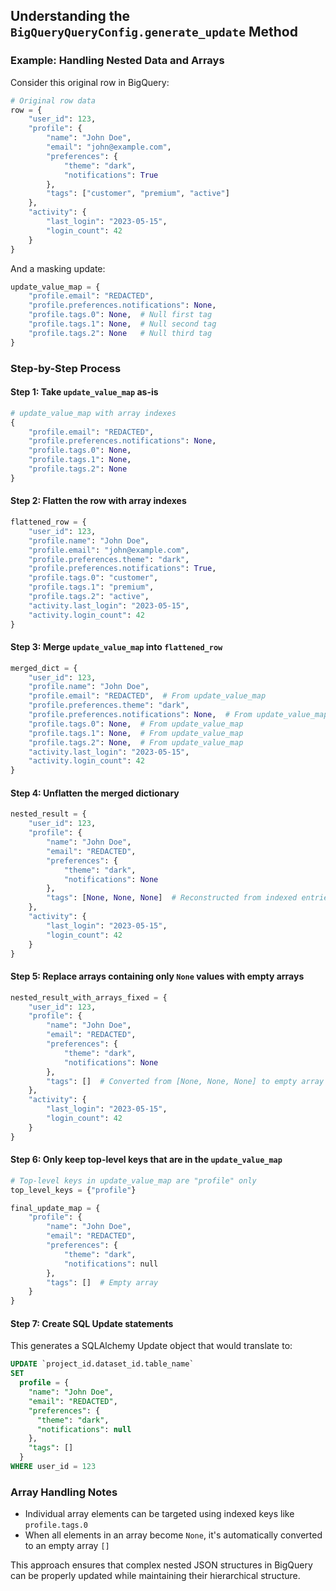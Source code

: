 ## Understanding the `BigQueryQueryConfig.generate_update` Method

### Example: Handling Nested Data and Arrays

Consider this original row in BigQuery:

```python
# Original row data
row = {
    "user_id": 123,
    "profile": {
        "name": "John Doe",
        "email": "john@example.com",
        "preferences": {
            "theme": "dark",
            "notifications": True
        },
        "tags": ["customer", "premium", "active"]
    },
    "activity": {
        "last_login": "2023-05-15",
        "login_count": 42
    }
}
```

And a masking update:

```python
update_value_map = {
    "profile.email": "REDACTED",
    "profile.preferences.notifications": None,
    "profile.tags.0": None,  # Null first tag
    "profile.tags.1": None,  # Null second tag
    "profile.tags.2": None   # Null third tag
}
```

### Step-by-Step Process

#### Step 1: Take `update_value_map` as-is
```python
# update_value_map with array indexes
{
    "profile.email": "REDACTED",
    "profile.preferences.notifications": None,
    "profile.tags.0": None,
    "profile.tags.1": None,
    "profile.tags.2": None
}
```

#### Step 2: Flatten the row with array indexes
```python
flattened_row = {
    "user_id": 123,
    "profile.name": "John Doe",
    "profile.email": "john@example.com",
    "profile.preferences.theme": "dark",
    "profile.preferences.notifications": True,
    "profile.tags.0": "customer",
    "profile.tags.1": "premium",
    "profile.tags.2": "active",
    "activity.last_login": "2023-05-15",
    "activity.login_count": 42
}
```

#### Step 3: Merge `update_value_map` into `flattened_row`
```python
merged_dict = {
    "user_id": 123,
    "profile.name": "John Doe",
    "profile.email": "REDACTED",  # From update_value_map
    "profile.preferences.theme": "dark",
    "profile.preferences.notifications": None,  # From update_value_map
    "profile.tags.0": None,  # From update_value_map
    "profile.tags.1": None,  # From update_value_map
    "profile.tags.2": None,  # From update_value_map
    "activity.last_login": "2023-05-15",
    "activity.login_count": 42
}
```

#### Step 4: Unflatten the merged dictionary
```python
nested_result = {
    "user_id": 123,
    "profile": {
        "name": "John Doe",
        "email": "REDACTED",
        "preferences": {
            "theme": "dark",
            "notifications": None
        },
        "tags": [None, None, None]  # Reconstructed from indexed entries
    },
    "activity": {
        "last_login": "2023-05-15",
        "login_count": 42
    }
}
```

#### Step 5: Replace arrays containing only `None` values with empty arrays
```python
nested_result_with_arrays_fixed = {
    "user_id": 123,
    "profile": {
        "name": "John Doe",
        "email": "REDACTED",
        "preferences": {
            "theme": "dark",
            "notifications": None
        },
        "tags": []  # Converted from [None, None, None] to empty array
    },
    "activity": {
        "last_login": "2023-05-15",
        "login_count": 42
    }
}
```

#### Step 6: Only keep top-level keys that are in the `update_value_map`
```python
# Top-level keys in update_value_map are "profile" only
top_level_keys = {"profile"}

final_update_map = {
    "profile": {
        "name": "John Doe",
        "email": "REDACTED",
        "preferences": {
            "theme": "dark",
            "notifications": null
        },
        "tags": []  # Empty array
    }
}
```

#### Step 7: Create SQL Update statements
This generates a SQLAlchemy Update object that would translate to:

```sql
UPDATE `project_id.dataset_id.table_name`
SET
  profile = {
    "name": "John Doe",
    "email": "REDACTED",
    "preferences": {
      "theme": "dark",
      "notifications": null
    },
    "tags": []
  }
WHERE user_id = 123
```

### Array Handling Notes

- Individual array elements can be targeted using indexed keys like `profile.tags.0`
- When all elements in an array become `None`, it's automatically converted to an empty array `[]`

This approach ensures that complex nested JSON structures in BigQuery can be properly updated while maintaining their hierarchical structure.
